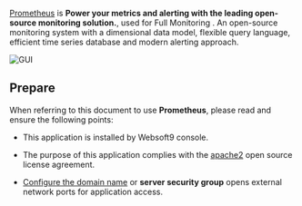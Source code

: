 [Prometheus](https://prometheus.io/) is **Power your metrics and alerting with the leading open-source monitoring solution.**, used for Full Monitoring . An open-source monitoring system with a dimensional data model, flexible query language, efficient time series database and modern alerting approach.


![GUI](https://libs.websoft9.com/Websoft9/DocsPicture/zh/prometheus/prometheus-gui-websoft9.webp)


## Prepare

When referring to this document to use **Prometheus**, please read and ensure the following points:

- This application is installed by Websoft9 console.

- The purpose of this application complies with the [apache2](https://opensource.org/licenses/Apache-2.0) open source license agreement.

- [Configure the domain name](./domain-set) or **server security group** opens external network ports for application access.